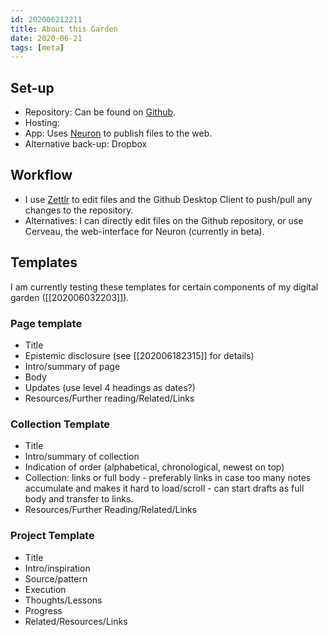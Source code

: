 ```yaml
---
id: 202006212211
title: About this Garden
date: 2020-06-21
tags: [meta]
---
```


## Set-up
- Repository: Can be found on [Github](https://github.com/EyebrowHairs/eyebrowhairs.zettel.page).
- Hosting: 
- App: Uses [Neuron](https://neuron.zettel.page/) to publish files to the web.
- Alternative back-up: Dropbox

## Workflow
- I use [Zettlr](https://www.zettlr.com/) to edit files and the Github Desktop Client to push/pull any changes to the repository.
- Alternatives: I can directly edit files on the Github repository, or use Cerveau, the web-interface for Neuron (currently in beta).

## Templates
I am currently testing these templates for certain components of my digital garden ([[202006032203]]).

### Page template
- Title
- Epistemic disclosure (see [[202006182315]] for details)
- Intro/summary of page
- Body
- Updates (use level 4 headings as dates?)
- Resources/Further reading/Related/Links

### Collection Template
- Title
- Intro/summary of collection
- Indication of order (alphabetical, chronological, newest on top)
- Collection: links or full body - preferably links in case too many notes accumulate and makes it hard to load/scroll - can start drafts as full body and transfer to links.
- Resources/Further Reading/Related/Links

### Project Template
- Title
- Intro/inspiration
- Source/pattern
- Execution
- Thoughts/Lessons
- Progress
- Related/Resources/Links
